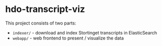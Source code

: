# hdo-transcript-viz

This project consists of two parts:

* `indexer/` - download and index Stortinget transcripts in ElasticSearch
* `webapp/`  - web frontend to present / visualize the data
